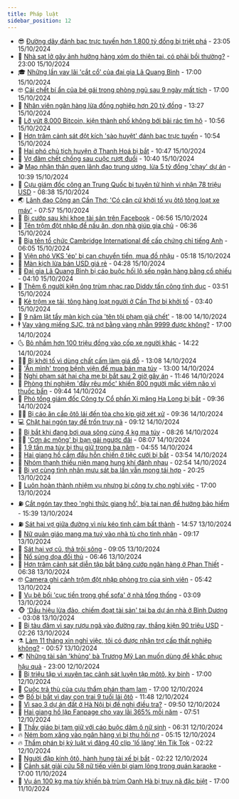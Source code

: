 ```yaml
---
title: Pháp luật
sidebar_position: 12
---
```


<!-- vnexpress-phap-luat:START -->
- 😎 [Đường dây đánh bạc trực tuyến hơn 1.800 tỷ đồng bị triệt phá](https://vnexpress.net/duong-day-danh-bac-truc-tuyen-hon-1-800-ty-dong-bi-triet-pha-4804592.html) - 23:05 15/10/2024
- 🥰 [Nhà sạt lở gây ảnh hưởng hàng xóm do thiên tai, có phải bồi thường?](https://vnexpress.net/nha-sat-lo-gay-anh-huong-hang-xom-do-thien-tai-co-phai-boi-thuong-4804270.html) - 23:00 15/10/2024
- 🎓 [Những lần vay lãi &#39;cắt cổ&#39; của đại gia Lã Quang Bình](https://vnexpress.net/nhung-lan-vay-lai-cat-co-cua-dai-gia-la-quang-binh-4804576.html) - 17:00 15/10/2024
- 🤓 [Cái chết bí ẩn của bé gái trong phòng ngủ sau 9 ngày mất tích](https://vnexpress.net/cai-chet-bi-an-cua-be-gai-trong-phong-ngu-sau-9-ngay-mat-tich-4804544.html) - 17:00 15/10/2024
- 🎊 [Nhân viên ngân hàng lừa đồng nghiệp hơn 20 tỷ đồng](https://vnexpress.net/nhan-vien-ngan-hang-lua-dong-nghiep-hon-20-ty-dong-4804566.html) - 13:27 15/10/2024
- 🙉 [Lỡ vứt 8.000 Bitcoin, kiện thành phố không bới bãi rác tìm hộ](https://vnexpress.net/lo-vut-8-000-bitcoin-kien-thanh-pho-khong-boi-bai-rac-tim-ho-4804489.html) - 10:56 15/10/2024
- 🤡 [Hơn trăm cảnh sát đột kích &#39;sào huyệt&#39; đánh bạc trực tuyến](https://vnexpress.net/hon-tram-canh-sat-dot-kich-sao-huyet-danh-bac-truc-tuyen-4804497.html) - 10:54 15/10/2024
- 🗽 [Hai phó chủ tịch huyện ở Thanh Hoá bị bắt](https://vnexpress.net/hai-pho-chu-tich-huyen-o-thanh-hoa-bi-bat-4804509.html) - 10:47 15/10/2024
- 🌋 [Vợ đâm chết chồng sau cuộc rượt đuổi](https://vnexpress.net/vo-dam-chet-chong-sau-cuoc-ruot-duoi-4804457.html) - 10:40 15/10/2024
- 🎬 [Mạo nhận thân quen lãnh đạo trung ương, lừa 5 tỷ đồng &#39;chạy&#39; dự án](https://vnexpress.net/mao-nhan-than-quen-lanh-dao-trung-uong-lua-5-ty-dong-chay-du-an-4804459.html) - 10:39 15/10/2024
- 💯 [Cựu giám đốc công an Trung Quốc bị tuyên tử hình vì nhận 78 triệu USD](https://vnexpress.net/cuu-giam-doc-cong-an-trung-quoc-bi-tuyen-tu-hinh-vi-nhan-78-trieu-usd-4804408.html) - 08:38 15/10/2024
- 🌏 [Lãnh đạo Công an Cần Thơ: &#39;Có căn cứ khởi tố vụ ôtô tông loạt xe máy&#39;](https://vnexpress.net/lanh-dao-cong-an-can-tho-co-can-cu-khoi-to-vu-oto-tong-loat-xe-may-4804352.html) - 07:57 15/10/2024
- 🌊 [Bị cướp sau khi khoe tài sản trên Facebook](https://vnexpress.net/bi-cuop-sau-khi-khoe-tai-san-tren-facebook-4804351.html) - 06:56 15/10/2024
- 💂 [Tên trộm đột nhập để nấu ăn, dọn nhà giúp gia chủ](https://vnexpress.net/ten-trom-dot-nhap-de-nau-an-don-nha-giup-gia-chu-4804295.html) - 06:36 15/10/2024
- 🎡 [Bịa tên tổ chức Cambridge International để cấp chứng chỉ tiếng Anh](https://vnexpress.net/bia-ten-to-chuc-cambridge-international-examinations-de-cap-chung-chi-tieng-anh-4804299.html) - 06:05 15/10/2024
- 🫶 [Viện phó VKS &#39;ép&#39; bị can chuyển tiền, mua đồ nhậu](https://vnexpress.net/vien-pho-vks-ep-bi-can-chuyen-tien-mua-do-nhau-4804319.html) - 05:18 15/10/2024
- 🐲 [Màn kịch lừa bán USD giá rẻ](https://vnexpress.net/man-kich-lua-ban-usd-gia-re-4804260.html) - 04:28 15/10/2024
- 🚀 [Đại gia Lã Quang Bình bị cáo buộc hối lộ sếp ngân hàng bằng cổ phiếu](https://vnexpress.net/dai-gia-la-quang-binh-bi-cao-buoc-hoi-lo-sep-ngan-hang-bang-co-phieu-4804265.html) - 04:10 15/10/2024
- 🎊 [Thêm 6 người kiện ông trùm nhạc rap Diddy tấn công tình dục](https://vnexpress.net/them-6-nguoi-kien-ong-trum-nhac-rap-diddy-tan-cong-tinh-duc-4804254.html) - 03:51 15/10/2024
- 🤗 [Kẻ trộm xe tải, tông hàng loạt người ở Cần Thơ bị khởi tố](https://vnexpress.net/ke-trom-xe-tai-tong-hang-loat-nguoi-o-can-tho-bi-khoi-to-4804238.html) - 03:40 15/10/2024
- 🗽 [9 năm lật tẩy màn kịch của &#39;tên tội phạm giả chết&#39;](https://vnexpress.net/9-nam-truy-tim-ke-cam-dau-giao-phai-hiep-dam-tre-em-4804000.html) - 18:00 14/10/2024
- 🕴 [Vay vàng miếng SJC, trả nợ bằng vàng nhẫn 9999 được không?](https://vnexpress.net/vay-vang-sjc-tra-lai-bang-vang-nhan-9999-co-duoc-khong-4803113.html) - 17:00 14/10/2024
- 🌜 [Bỏ nhầm hơn 100 triệu đồng vào cốp xe người khác](https://vnexpress.net/bo-nham-hon-100-trieu-dong-vao-cop-xe-nguoi-khac-4804093.html) - 14:22 14/10/2024
- 🧑‍🏫 [Bị khởi tố vì dùng chất cấm làm giá đỗ](https://vnexpress.net/bi-khoi-to-vi-dung-chat-cam-lam-gia-do-4804083.html) - 13:08 14/10/2024
- 🦩 [&#39;Ẩn mình&#39; trong bệnh viện để mua bán ma túy](https://vnexpress.net/an-minh-trong-benh-vien-de-mua-ban-ma-tuy-4804081.html) - 13:00 14/10/2024
- 💼 [Nghi phạm sát hại cha mẹ bị bắt sau 2 giờ gây án](https://vnexpress.net/nghi-pham-sat-hai-cha-me-bi-bat-sau-2-gio-gay-an-4804077.html) - 11:46 14/10/2024
- 💫 [Phòng thí nghiệm &#39;đầy rêu mốc&#39; khiến 800 người mắc viêm não vì thuốc bẩn](https://vnexpress.net/phong-thi-nghiem-day-reu-moc-khien-800-nguoi-mac-viem-nao-vi-thuoc-ban-4804006.html) - 09:44 14/10/2024
- 🦅 [Phó tổng giám đốc Công ty Cổ phần Xi măng Hạ Long bị bắt](https://vnexpress.net/pho-tong-giam-doc-cong-ty-co-phan-xi-mang-ha-long-bi-bat-4803998.html) - 09:36 14/10/2024
- 🧑‍💻 [Bị cáo ăn cắp ôtô lái đến tòa cho kịp giờ xét xử](https://vnexpress.net/bi-cao-an-cap-oto-lai-den-toa-cho-kip-gio-xet-xu-4803969.html) - 09:36 14/10/2024
- 💻 [Chặt hai ngón tay để trốn truy nã](https://vnexpress.net/chat-hai-ngon-tay-de-tron-truy-na-4803997.html) - 09:12 14/10/2024
- 🤠 [Bị bắt khi đang bơi qua sông cùng 4 kg ma túy](https://vnexpress.net/bi-bat-khi-dang-boi-qua-song-cung-4-kg-ma-tuy-4803918.html) - 08:26 14/10/2024
- 🧑‍🏫 [&#39;Cơn ác mộng&#39; bị bạn gái ngược đãi](https://vnexpress.net/am-anh-bi-ban-gai-bao-hanh-4803884.html) - 08:07 14/10/2024
- 🌈 [1,9 tấn ma túy bị thu giữ trong ba năm](https://vnexpress.net/1-9-tan-ma-tuy-bi-thu-giu-trong-ba-nam-4803849.html) - 04:55 14/10/2024
- 🌮 [Hai giang hồ cầm đầu hỗn chiến ở tiệc cưới bị bắt](https://vnexpress.net/hai-giang-ho-cam-dau-hon-chien-o-tiec-cuoi-bi-bat-4803817.html) - 03:54 14/10/2024
- 🐲 [Nhóm thanh thiếu niên mang hung khí đánh nhau](https://video.vnexpress.net/nhom-thanh-thieu-nien-mang-hung-khi-danh-nhau-4803677.html) - 02:54 14/10/2024
- 🧰 [Bị vợ cùng tình nhân mưu sát ba lần vẫn mong tái hợp](https://vnexpress.net/bi-vo-cung-tinh-nhan-muu-sat-ba-lan-van-mong-tai-hop-4803700.html) - 20:25 13/10/2024
- 💄 [Luôn hoàn thành nhiệm vụ nhưng bị công ty cho nghỉ việc](https://vnexpress.net/luon-hoan-thanh-nhiem-vu-nhung-bi-cong-ty-cho-nghi-viec-4803154.html) - 17:00 13/10/2024
- ⛽️ [Cắt ngón tay theo &#39;nghi thức giang hồ&#39;, bịa tai nạn để hưởng bảo hiểm](https://vnexpress.net/cat-ngon-tay-theo-nghi-thuc-giang-ho-bia-tai-nan-de-huong-bao-hiem-4803676.html) - 15:39 13/10/2024
- ⛽️ [Sát hại vợ giữa đường vì níu kéo tình cảm bất thành](https://vnexpress.net/sat-hai-vo-giua-duong-vi-niu-keo-tinh-cam-bat-thanh-4803678.html) - 14:57 13/10/2024
- 💂 [Nữ quản giáo mang ma tuý vào nhà tù cho tình nhân](https://vnexpress.net/nu-quan-giao-len-mang-ma-tuy-cho-tu-nhan-vi-yeu-4803576.html) - 09:17 13/10/2024
- 🤔 [Sát hại vợ cũ, thả trôi sông](https://vnexpress.net/sat-hai-vo-cu-tha-troi-song-4803612.html) - 09:05 13/10/2024
- 🧐 [Nổ súng dọa đối thủ](https://vnexpress.net/no-sung-doa-doi-thu-4803602.html) - 06:46 13/10/2024
- 🎃 [Hơn trăm cảnh sát diễn tập bắt băng cướp ngân hàng ở Phan Thiết](https://vnexpress.net/hon-tram-canh-sat-dien-tap-bat-bang-cuop-ngan-hang-o-phan-thiet-4803571.html) - 06:38 13/10/2024
- 🤓 [Camera ghi cảnh trộm đột nhập phòng trọ của sinh viên](https://vnexpress.net/camera-ghi-canh-trom-dot-nhap-phong-tro-cua-sinh-vien-4803579.html) - 05:42 13/10/2024
- 💃 [Vụ bê bối &#39;cục tiền trong ghế sofa&#39; ở nhà tổng thống](https://vnexpress.net/vu-be-boi-cuc-tien-trong-ghe-sofa-o-nha-tong-thong-4803384.html) - 03:09 13/10/2024
- 🐵 [&#39;Dấu hiệu lừa đảo, chiếm đoạt tài sản&#39; tại ba dự án nhà ở Bình Dương](https://vnexpress.net/dau-hieu-lua-dao-chiem-doat-tai-san-tai-ba-du-an-nha-o-binh-duong-4803535.html) - 03:08 13/10/2024
- 🤖 [Bị tàu đâm vì say rượu ngã vào đường ray, thắng kiện 90 triệu USD](https://vnexpress.net/bi-tau-dam-vi-say-ruou-nga-xuong-duong-ray-nan-nhan-thang-kien-90-trieu-usd-4803486.html) - 02:26 13/10/2024
- ⚗️ [Làm 11 tháng xin nghỉ việc, tôi có được nhận trợ cấp thất nghiệp không?](https://vnexpress.net/lam-11-thang-xin-nghi-viec-toi-co-duoc-nhan-tro-cap-that-nghiep-khong-4803151.html) - 00:57 13/10/2024
- 🌏 [Những tài sản &#39;khủng&#39; bà Trương Mỹ Lan muốn dùng để khắc phục hậu quả](https://vnexpress.net/nhung-tai-san-khung-ba-truong-my-lan-muon-dung-de-khac-phuc-hau-qua-4803160.html) - 23:00 12/10/2024
- 🦆 [Bị triệu tập vì xuyên tạc cảnh sát luyện tập môtô, kỵ binh](https://vnexpress.net/dai-hoi-khoe-vi-an-ninh-to-quoc-4803424.html) - 17:00 12/10/2024
- 🐎 [Cuộc trả thù của cựu thẩm phán tham lam](https://vnexpress.net/cuoc-tra-thu-cua-cuu-tham-phan-tham-lam-4803109.html) - 17:00 12/10/2024
- 😎 [Bố bị bắt vì dạy con trai 9 tuổi lái ôtô](https://vnexpress.net/bo-bi-bat-vi-day-con-trai-9-tuoi-lai-oto-4803152.html) - 11:48 12/10/2024
- 💪 [Vì sao 3 dự án đất ở Hà Nội bị đề nghị điều tra?](https://vnexpress.net/vi-sao-3-du-an-dat-o-ha-noi-bi-de-nghi-dieu-tra-4803268.html) - 09:50 12/10/2024
- 🤡 [Hai giang hồ lập Fanpage cho vay lãi 365% mỗi năm](https://vnexpress.net/hai-giang-ho-lap-fanpage-cho-vay-lai-365-moi-nam-4803306.html) - 07:51 12/10/2024
- 🌁 [Thầy giáo bị tạm giữ với cáo buộc dâm ô nữ sinh](https://vnexpress.net/thay-giao-bi-tam-giu-voi-cao-buoc-dam-o-nu-sinh-4803312.html) - 06:31 12/10/2024
- 🔥 [Ném bom xăng vào ngân hàng vì bị thu hồi nợ](https://vnexpress.net/nem-bom-xang-vao-ngan-hang-vi-bi-thu-hoi-no-4803288.html) - 05:15 12/10/2024
- 🔥 [Thẩm phán bị kỷ luật vì đăng 40 clip &#39;lố lăng&#39; lên Tik Tok](https://vnexpress.net/tham-phan-vi-pham-dao-duc-vi-dang-40-clip-lo-lang-len-tik-tok-4803147.html) - 02:22 12/10/2024
- 👺 [Người đập kính ôtô, hành hung tài xế bị bắt](https://vnexpress.net/nguoi-dap-kinh-oto-hanh-hung-tai-xe-bi-bat-4803208.html) - 02:22 12/10/2024
- 🎊 [Cảnh sát giải cứu 58 nữ tiếp viên bị giam lỏng trong quán karaoke](https://vnexpress.net/canh-sat-giai-cuu-58-nu-tiep-vien-bi-giam-long-trong-quan-karaoke-4803149.html) - 17:00 11/10/2024
- 🎊 [Vụ án 100 kg ma túy khiến bà trùm Oanh Hà bị truy nã đặc biệt](https://vnexpress.net/vu-an-100-kg-ma-tuy-khien-ba-trum-oanh-ha-bi-truy-na-dac-biet-4802950.html) - 17:00 11/10/2024<!-- vnexpress-phap-luat:END -->
